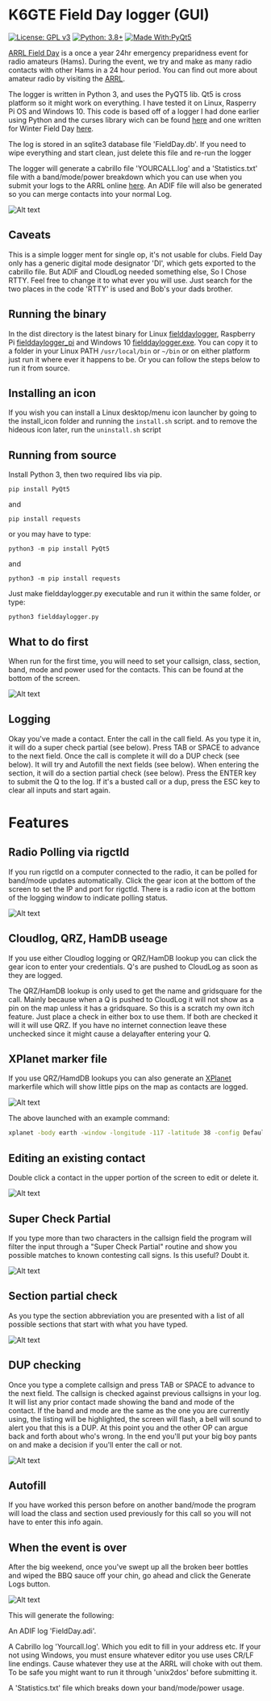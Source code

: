 # K6GTE Field Day logger (GUI)

[![License: GPL v3](https://img.shields.io/badge/License-GPLv3-blue.svg)](https://www.gnu.org/licenses/gpl-3.0)  [![Python: 3.8+](https://img.shields.io/badge/python-3.8+-blue.svg)](https://www.python.org/downloads/)  [![Made With:PyQt5](https://img.shields.io/badge/Made%20with-PyQt5-red)](https://pypi.org/project/PyQt5/)

[ARRL Field Day](http://field-day.arrl.org/) is a once a year 24hr emergency preparidness event for radio amateurs (Hams). During the event, we try and make as many radio contacts with other Hams in a 24 hour period. You can find out more about amateur radio by visiting the [ARRL](https://www.arrl.org/).

The logger is written in Python 3, and uses the PyQT5 lib. Qt5 is cross platform so it might work on everything. I have tested it on Linux, Rasperry Pi OS and Windows 10. This code is based off of a logger I had done earlier using Python and the curses library wich can be found [here](https://github.com/mbridak/FieldDayLogger) and one written for Winter Field Day [here](https://github.com/mbridak/wfd_py_logger).

The log is stored in an sqlite3 database file 'FieldDay.db'. If you need to wipe everything and start clean, just delete this file and re-run the logger

The logger will generate a cabrillo file 'YOURCALL.log' and a 'Statistics.txt' file with a band/mode/power breakdown which you can use when you submit your logs to the ARRL online [here](http://field-day.arrl.org/fdentry.php). An ADIF file will also be generated so you can merge contacts into your normal Log.

![Alt text](https://github.com/mbridak/FieldDayLogger/raw/main/pics/loggerscreenshot.png)



## Caveats

This is a simple logger ment for single op, it's not usable for clubs.
Field Day only has a generic digital mode designator 'DI', which gets exported to the cabrillo file. But ADIF and CloudLog needed something else, So I Chose RTTY. Feel free to change it to what ever you will use. Just search for the two places in the code 'RTTY' is used and Bob's your dads brother.

## Running the binary

In the dist directory is the latest binary for Linux [fielddaylogger](https://github.com/mbridak/WinterFieldDayLogger/raw/main/dist/wfdlogger), Raspberry Pi [fielddaylogger_pi](https://github.com/mbridak/WinterFieldDayLogger/raw/main/dist/wfdlogger_pi) and Windows 10 [fielddaylogger.exe](https://github.com/mbridak/WinterFieldDayLogger/raw/main/dist/wfdlogger.exe). You can copy it to a folder in your Linux PATH `/usr/local/bin` or `~/bin` or on either platform just run it where ever it happens to be. Or you can follow the steps below to run it from source.

## Installing an icon

If you wish you can install a Linux desktop/menu icon launcher by going to the install_icon folder and running the `install.sh` script. and to remove the hideous icon later, run the `uninstall.sh` script

## Running from source

Install Python 3, then two required libs via pip.

`pip install PyQt5`

and

`pip install requests`

or you may have to type:

`python3 -m pip install PyQt5`

and

`python3 -m pip install requests`

Just make fielddaylogger.py executable and run it within the same folder, or type:

`python3 fielddaylogger.py`

## What to do first

When run for the first time, you will need to set your callsign, class, section, band, mode and power used for the contacts. This can be found at the bottom of the screen.

![Alt text](https://github.com/mbridak/FieldDayLogger/raw/main/pics/yourstuff.png)

## Logging

Okay you've made a contact. Enter the call in the call field. As you type it in, it will do a super check partial (see below). Press TAB or SPACE to advance to the next field. Once the call is complete it will do a DUP check (see below).
 It will try and Autofill the next fields (see below). When entering the section, it will do a section partial check (see below). Press the ENTER key to submit the Q to the log. If it's a busted call or a dup, press the ESC key to clear all inputs and start again.

# Features

## Radio Polling via rigctld

If you run rigctld on a computer connected to the radio, it can be polled for band/mode updates automatically. Click the gear icon at the bottom of the screen to set the IP and port for rigctld. There is a radio icon at the bottom of the logging window to indicate polling status.

![Alt text](https://github.com/mbridak/FieldDayLogger/raw/main/pics/loggerSettingsDialog.png)

## Cloudlog, QRZ, HamDB useage

If you use either Cloudlog logging or QRZ/HamDB lookup you can click the gear icon to enter your credentials. Q's are pushed to CloudLog as soon as they are logged.

The QRZ/HamDB lookup is only used to get the name and gridsquare for the call. Mainly because when a Q is pushed to CloudLog it will not show as a pin on the map unless it has a gridsquare. So this is a scratch my own itch feature. Just place a check in either box to use them. If both are checked it will it will use QRZ.
If you have no internet connection leave these unchecked since it might cause a delayafter entering your Q.

## XPlanet marker file

If you use QRZ/HamdDB lookups you can also generate an [XPlanet](http://xplanet.sourceforge.net/) markerfile which will show little pips on the map as contacts are logged.

![Alt text](https://github.com/mbridak/FieldDayLogger/raw/main/pics/xplanet.png)

The above launched with an example command:

```bash
xplanet -body earth -window -longitude -117 -latitude 38 -config Default -projection azmithal -radius 200 -wait 5
```

## Editing an existing contact

Double click a contact in the upper portion of the screen to edit or delete it.

![Alt text](https://github.com/mbridak/FieldDayLogger/raw/main/pics/editqso.png)

## Super Check Partial

If you type more than two characters in the callsign field the program will filter the input through a "Super Check Partial" routine and show you possible matches to known contesting call signs. Is this useful? Doubt it.

![Alt text](https://github.com/mbridak/FieldDayLogger/raw/main/pics/scp.png)

## Section partial check

As you type the section abbreviation you are presented with a list of all possible sections that start with what you have typed.

![Alt text](https://github.com/mbridak/FieldDayLogger/raw/main/pics/sectioncheck.png)

## DUP checking

Once you type a complete callsign and press TAB or SPACE to advance to the next field. The callsign is checked against previous callsigns in your log. It will list any prior contact made showing the band and mode of the contact. If the band and mode are the same as the one you are currently using, the listing will be highlighted, the screen will flash, a bell will sound to alert you that this is a DUP. At this point you and the other OP can argue back and forth about who's wrong. In the end you'll put your big boy pants on and make a decision if you'll enter the call or not.

![Alt text](https://github.com/mbridak/FieldDayLogger/raw/main/pics/dupe.png)

## Autofill

If you have worked this person before on another band/mode the program will load the class and section used previously for this call so you will not have to enter this info again.

## When the event is over

After the big weekend, once you've swept up all the broken beer bottles and wiped the BBQ sauce off your chin, go ahead and click the Generate Logs button.

![Alt text](https://github.com/mbridak/FieldDayLogger/raw/main/pics/genlog.png)

This will generate the following:

An ADIF log 'FieldDay.adi'.

A Cabrillo log 'Yourcall.log'. Which you edit to fill in your address etc. If your not using Windows, you must ensure whatever editor you use uses CR/LF line endings. Cause whatever they use at the ARRL will choke with out them. To be safe you might want to run it through 'unix2dos' before submitting it.

A 'Statistics.txt' file which breaks down your band/mode/power usage.
